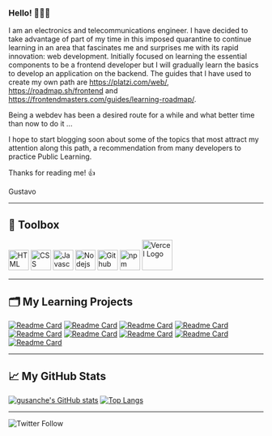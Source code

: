 ### Hello! 👋👋👋

<!--
**gustavosanchezgalarza/gustavosanchezgalarza** is a ✨ _special_ ✨ repository because its `README.md` (this file) appears on your GitHub profile.

Here are some ideas to get you started:

- 🔭 I’m currently working on ...
- 🌱 I’m currently learning ...
- 👯 I’m looking to collaborate on ...
- 🤔 I’m looking for help with ...
- 💬 Ask me about ...
- 📫 How to reach me: ...
- 😄 Pronouns: ...
- ⚡ Fun fact: ...
-->
I am an electronics and telecommunications engineer. I have decided to take advantage of part of my time in this imposed quarantine to continue learning in an area that fascinates me and surprises me with its rapid innovation: web development.
Initially focused on learning the essential components to be a frontend developer but I will gradually learn the basics to develop an application on the backend. The guides that I have used to create my own path are https://platzi.com/web/, https://roadmap.sh/frontend and https://frontendmasters.com/guides/learning-roadmap/.

Being a webdev has been a desired route for a while and what better time than now to do it ...

I hope to start blogging soon about some of the topics that most attract my attention along this path, a recommendation from many developers to practice Public Learning.

Thanks for reading me! 👍

Gustavo

---
## 🧰 Toolbox

<img src="https://cdn.worldvectorlogo.com/logos/html5.svg" alt="HTML Logo" width="40" height="40"/>  <img src="https://cdn.worldvectorlogo.com/logos/css3.svg" alt="CSS Logo" width="40" height="40"/>  <img src="https://cdn.worldvectorlogo.com/logos/logo-javascript.svg" alt="Javascript Logo" width="40" height="40"/>  <img src="https://cdn.worldvectorlogo.com/logos/nodejs-icon.svg" alt="Nodejs Logo" width="40" height="40"/>  <img src="https://cdn.worldvectorlogo.com/logos/github-icon.svg" alt="Github Logo" width="40" height="40"/>  <img src="https://cdn.worldvectorlogo.com/logos/npm-square-red-1.svg" alt="npm Logo" width="40px" height="40px"/>  <img src="https://cdn.worldvectorlogo.com/logos/vercel.svg" alt="Vercel Logo" width="60" height="60"/>

---
## 🗂 My Learning Projects

[![Readme Card](https://github-readme-stats.vercel.app/api/pin/?username=gustavosanchezgalarza&show_owner=true&repo=fastify-api)](https://github.com/gustavosanchezgalarza/fastify-api)
[![Readme Card](https://github-readme-stats.vercel.app/api/pin/?username=gustavosanchezgalarza&show_owner=true&repo=can-store)](https://github.com/gustavosanchezgalarza/can-store)
[![Readme Card](https://github-readme-stats.vercel.app/api/pin/?username=gustavosanchezgalarza&show_owner=true&repo=simple-calculator)](https://github.com/gustavosanchezgalarza/simple-calculator)
[![Readme Card](https://github-readme-stats.vercel.app/api/pin/?username=gustavosanchezgalarza&show_owner=true&repo=frontend-mentor-huddle-landing-page-single-intro-section)](https://github.com/gustavosanchezgalarza/frontend-mentor-huddle-landing-page-single-intro-section)
[![Readme Card](https://github-readme-stats.vercel.app/api/pin/?username=gustavosanchezgalarza&show_owner=true&repo=frontend-mentor-single-price-grid-component)](frontend-mentor-single-price-grid-component)
[![Readme Card](https://github-readme-stats.vercel.app/api/pin/?username=gustavosanchezgalarza&show_owner=true&repo=frontend-mentor-chat-app-css-illustration)](https://github.com/gustavosanchezgalarza/frontend-mentor-chat-app-css-illustration)
[![Readme Card](https://github-readme-stats.vercel.app/api/pin/?username=gustavosanchezgalarza&show_owner=true&repo=frontend-mentor-social-proof-section)](https://github.com/gustavosanchezgalarza/frontend-mentor-social-proof-section)
[![Readme Card](https://github-readme-stats.vercel.app/api/pin/?username=gustavosanchezgalarza&show_owner=true&repo=frontend-mentor-testimonials-grid-section)](https://github.com/gustavosanchezgalarza/frontend-mentor-testimonials-grid-section)
[![Readme Card](https://github-readme-stats.vercel.app/api/pin/?username=gustavosanchezgalarza&show_owner=true&repo=frontend-mentor-profile-card-component)](https://github.com/gustavosanchezgalarza/frontend-mentor-profile-card-component)

---
## &#x1f4c8; My GitHub Stats

[![gusanche's GitHub stats](https://github-readme-stats.vercel.app/api?username=gustavosanchezgalarza&theme=tokyonight&show_icons=true&count_private=true&bg_color=142850)](https://github.com/anuraghazra/github-readme-stats)
[![Top Langs](https://github-readme-stats.vercel.app/api/top-langs/?username=gustavosanchezgalarza&theme=chartreuse-dark&show_icons=true&bg_color=142850)](https://github.com/anuraghazra/github-readme-stats)

---
![Twitter Follow](https://img.shields.io/twitter/follow/gusanchedev?style=social)
